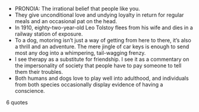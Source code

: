  - PRONOIA: The irrational belief that people like you.
 - They give unconditional love and undying loyalty in return for regular meals and an occasional pat on the head.
 - In 1910, eighty-two-year-old Leo Tolstoy flees from his wife and dies in a railway station of exposure.
 - To a dog, motoring isn’t just a way of getting from here to there, it’s also a thrill and an adventure. The mere jingle of car keys is enough to send most any dog into a whimpering, tail-wagging frenzy.
 - I see therapy as a substitute for friendship. I see it as a commentary on the impersonality of society that people have to pay someone to tell them their troubles.
 - Both humans and dogs love to play well into adulthood, and individuals from both species occasionally display evidence of having a conscience.

6 quotes